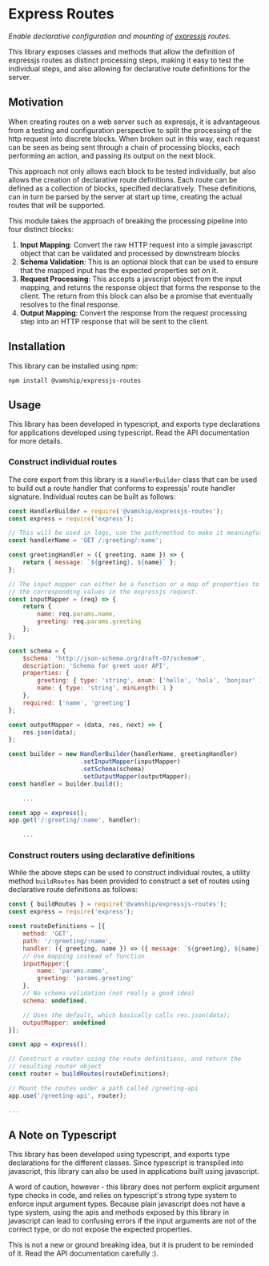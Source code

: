 # Express Routes

_Enable declarative configuration and mounting of
[expressjs](https://expressjs.com) routes._

This library exposes classes and methods that allow the definition of expressjs
routes as distinct processing steps, making it easy to test the individual steps,
and also allowing for declarative route definitions for the server.

## Motivation

When creating routes on a web server such as expressjs, it is advantageous from
a testing and configuration perspective to split the processing of the http
request into discrete blocks. When broken out in this way, each request can be
seen as being sent through a chain of processing blocks, each performing an
action, and passing its output on the next block.

This approach not only allows each block to be tested individually, but also
allows the creation of declarative route definitions. Each route can be defined
as a collection of blocks, specified declaratively. These definitions, can in
turn be parsed by the server at start up time, creating the actual routes that
will be supported.

This module takes the approach of breaking the processing pipeline into four
distinct blocks:

1.  **Input Mapping**: Convert the raw HTTP request into a simple javascript
    object that can be validated and processed by downstream blocks
2.  **Schema Validation**: This is an optional block that can be used to ensure
    that the mapped input has the expected properties set on it.
3.  **Request Processing**: This accepts a javscript object from the input
    mapping, and returns the response object that forms the response to the
    client. The return from this block can also be a promise that eventually
    resolves to the final response.
4.  **Output Mapping**: Convert the response from the request processing step
    into an HTTP response that will be sent to the client.

## Installation

This library can be installed using npm:

```
npm install @vamship/expressjs-routes
```

## Usage

This library has been developed in typescript, and exports type declarations
for applications developed using typescript. Read the API documentation for
more details.

### Construct individual routes

The core export from this library is a `HandlerBuilder` class that can be used
to build out a route handler that conforms to expressjs' route handler
signature. Individual routes can be built as follows:

```javascript
const HandlerBuilder = require('@vamship/expressjs-routes');
const express = require('express');

// This will be used in logs, use the path/method to make it meaningful
const handlerName = 'GET /:greeting/:name';

const greetingHandler = ({ greeting, name }) => {
    return { message: `${greeting}, ${name}` };
};

// The input mapper can either be a function or a map of properties to
// the corresponding values in the expressjs request.
const inputMapper = (req) => {
    return {
        name: req.params.name,
        greeting: req.params.greeting
    };
};

const schema = {
    $schema: 'http://json-schema.org/draft-07/schema#',
    description: 'Schema for greet user API',
    properties: {
        greeting: { type: 'string', enum: ['hello', 'hola', 'bonjour' ] },
        name: { type: 'string', minLength: 1 }
    },
    required: ['name', 'greeting']
};

const outputMapper = (data, res, next) => {
    res.json(data);
};

const builder = new HandlerBuilder(handlerName, greetingHandler)
                    .setInputMapper(inputMapper)
                    .setSchema(schema)
                    .setOutputMapper(outputMapper);
const handler = builder.build();

    ...

const app = express();
app.get('/:greeting/:name', handler);

    ...
```

### Construct routers using declarative definitions

While the above steps can be used to construct individual routes, a utility
method `buildRoutes` has been provided to construct a set of routes using
declarative route definitions as follows:

```javascript
const { buildRoutes } = require('@vamship/expressjs-routes');
const express = require('express');

const routeDefinitions = [{
    method: 'GET',
    path: '/:greeting/:name',
    handler: ({ greeting, name }) => ({ message: `${greeting}, ${name}` }),
    // Use mapping instead of function
    inputMapper:{
        name: 'params.name',
        greeting: 'params.greeting'
    },
    // No schema validation (not really a good idea)
    schema: undefined,

    // Uses the default, which basically calls res.json(data);
    outputMapper: undefined
}];

const app = express();

// Construct a router using the route definitions, and return the
// resulting router object
const router = buildRoutes(routeDefinitions);

// Mount the routes under a path called /greeting-api
app.use('/greeting-api', router);

...
```

## A Note on Typescript

This library has been developed using typescript, and exports type declarations
for the different classes. Since typescript is transpiled into javascript, this
library can also be used in applications built using javascript.

A word of caution, however - this library does not perform explicit argument
type checks in code, and relies on typescript's strong type system to enforce
input argument types. Because plain javascript does not have a type system,
using the apis and methods exposed by this library in javascript can lead to
confusing errors if the input arguments are not of the correct type, or do not
expose the expected properties.

This is not a new or ground breaking idea, but it is prudent to be reminded of
it. Read the API documentation carefully :).

